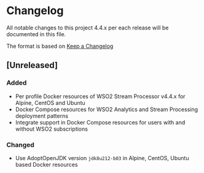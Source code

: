 # Changelog
All notable changes to this project 4.4.x per each release will be documented in this file.

The format is based on [Keep a Changelog](https://keepachangelog.com/en/1.0.0/)

## [Unreleased]

### Added
- Per profile Docker resources of WSO2 Stream Processor v4.4.x for Alpine, CentOS and Ubuntu
- Docker Compose resources for WSO2 Analytics and Stream Processing deployment patterns
- Integrate support in Docker Compose resources for users with and without WSO2 subscriptions

### Changed
- Use AdoptOpenJDK version `jdk8u212-b03` in Alpine, CentOS, Ubuntu based Docker resources

[v4.4.0.1]: https://github.com/wso2/docker-apim/compare/v4.3.0.2...v4.4.0.1
